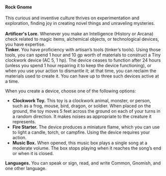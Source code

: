 #### Rock Gnome

This curious and inventive culture thrives on experimentation and exploration, finding joy in creating novel things and unraveling mysteries.
\
\
**Artificer's Lore.**
Whenever you make an Intelligence (History or Arcana) check related to magic items, alchemical objects, or technological devices, you have expertise.
\
**Tinker.**
You have proficiency with artisan’s tools (tinker’s tools).
Using those tools, you can spend 1 hour and 10 gp worth of materials to construct a Tiny clockwork device (AC 5, 1 hp).
The device ceases to function after 24 hours (unless you spend 1 hour repairing it to keep the device functioning), or when you use your action to dismantle it; at that time, you can reclaim the materials used to create it.
You can have up to three such devices active at a time.

When you create a device, choose one of the following options:

- **Clockwork Toy.**
  This toy is a clockwork animal, monster, or person, such as a frog, mouse, bird, dragon, or soldier.
  When placed on the ground, the toy moves 5 feet across the ground on each of your turns in a random direction.
  It makes noises as appropriate to the creature it represents.
- **Fire Starter.**
  The device produces a miniature flame, which you can use to light a candle, torch, or campfire.
  Using the device requires your action.
- **Music Box.**
  When opened, this music box plays a single song at a moderate volume.
  The box stops playing when it reaches the song’s end or when it is closed.

**Languages.**
You can speak or sign, read, and write Common, Gnomish, and one other language.
